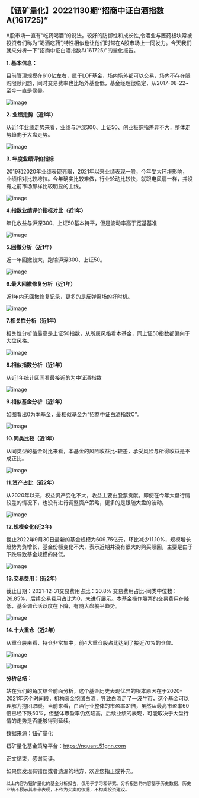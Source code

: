 ## 【钮矿量化】20221130期“招商中证白酒指数A(161725)”

A股市场一直有“吃药喝酒”的说法。较好的防御性和成长性,令酒业与医药板块常被投资者们称为“喝酒吃药”,特性相似也让他们时常在A股市场上一同发力。今天我们就来分析一下"招商中证白酒指数A(161725)"的量化报告。

**1. 基本信息：**

目前管理规模在610亿左右，属于LOF基金，场内场外都可以交易，场内不存在限购限赎问题，同时交易费率也比场外基金低，基金经理很稳定，从2017-08-22~至今一直是侯昊。
 
 ![image](https://user-images.githubusercontent.com/119403552/210031419-cf006e1e-d6d6-4a50-803d-47b4a35645de.png)

**2. 业绩走势（近1年）**

从近1年业绩走势来看，业绩与沪深300、上证50、创业板综指差异不大，整体走势趋向于大盘走势。

 ![image](https://user-images.githubusercontent.com/119403552/210031555-4bb7ba8c-3785-4ea5-b459-72468de9d8f5.png)

**3. 年度业绩评价指标**

2019和2020年业绩表现亮眼，2021年以来业绩表现一般，今年受大环境影响，业绩相对比较垮拉。今年确实比较难做，行业轮动比较快，就跟电风扇一样，并没有之前市场那样比较明显的主线。 

 ![image](https://user-images.githubusercontent.com/119403552/210031808-71790d89-ea72-4d78-a3cb-ddacd6cf0082.png)


**4.指数业绩评价指标对比（近1年）**

年化收益与沪深300、上证50基本持平，但是波动率高于宽基基准

 ![image](https://user-images.githubusercontent.com/119403552/210031834-4cfb32ab-17e9-4efe-a303-2408b4d5839c.png)
 
 
**5.回撤分析（近1年）**

近一年回撤较大，跑输沪深300、上证50。

 ![image](https://user-images.githubusercontent.com/119403552/210031999-a57a874d-2aca-4328-b242-2ced1b68b3da.png)

 
**6.最大回撤修复分析（近1年）**

近1年内无回撤修复记录，更多的是反弹离场的好时机。

 ![image](https://user-images.githubusercontent.com/119403552/210032009-5d97ee54-b679-4a5b-9747-ed3e76deb8be.png)

 
**7.相关性分析（近1年）**

相关性分析值最高是上证50指数，从所属风格看本基金，同上证50指数都偏向于大盘风格。

 ![image](https://user-images.githubusercontent.com/119403552/210032015-22dd9f50-a454-4e18-b3a3-5ca1d51e5196.png)

 
**8.相似指数分析（近1年）**

从近1年统计区间看最接近的为中证酒指数
 
 ![image](https://user-images.githubusercontent.com/119403552/210032021-f8fca038-1b01-4499-8e5c-3ea96784a89f.png)
 

**9.相似基金分析（近1年）**

如图看出0为本基金，最相似基金为“招商中证白酒指数C”。
 
 ![image](https://user-images.githubusercontent.com/119403552/210032027-2f8b1ad0-8f99-41a0-ae2d-9ed17290972f.png)
 
 
**10.同类比较（近1年）**

从同类型的基金对比来看，本基金的风险收益比-较差，承受风险与所得收益是不成正比。

 ![image](https://user-images.githubusercontent.com/119403552/210032033-d9829a66-7ab9-434e-a6f1-d0d154fc1744.png)

 
**11.资产占比（近2年）**

从2020年以来，权益资产变化不大，收益主要由股票贡献。即使在今年大盘行情较差的情况下，也没有进行调整资产策略，更多的是跟随大盘的波动。

 ![image](https://user-images.githubusercontent.com/119403552/210032039-124c600d-f358-49b5-9d91-2d02bd8ae619.png)

 
**12.规模变化(近2年)**

截止2022年9月30日最新的基金规模为609.75亿元，环比减少11.10%，规模增长趋势为负增长，基金份额变化不大，表示近期并没有很大的购买赎回，主要是由于下跌导致基金规模的降低。

 ![image](https://user-images.githubusercontent.com/119403552/210032052-fff5198d-bf93-4c53-81be-63266a1b46b5.png)

 
**13.交易费用：(近2年)**

截止日期：2021-12-31交易费用占比：20.8% 交易费用占比-同类中位数：26.85%，后续交易费用占比为0，未进行展示。本基金操作股票的交易费用在降低，基金调仓活跃度在下降，有随大盘躺平趋势。
 
 ![image](https://user-images.githubusercontent.com/119403552/210032063-0b755f71-0384-48a7-96df-1e13210094c5.png)


**14.十大重仓（近2年）**

从重仓股来看，持仓非常集中，前4大重仓股占比达到了接近70%的仓位。
 
 ![image](https://user-images.githubusercontent.com/119403552/210032077-80262e6d-5e7e-4c08-8a54-adb4a8cbd02f.png)


 ![image](https://user-images.githubusercontent.com/119403552/210032082-d6dc9b3c-774b-4517-8ac4-a047b0edf326.png)

 
**分析总结：**

站在我们的角度结合前面分析，这个基金历史表现优异的根本原因在于2020-2021年这个时间段，机构资金抱团白酒，导致白酒走了一波牛市，这个基金可以理解为抱团取暖。当前来看，白酒行业整体的市盈率31倍，虽然从最高市盈率60倍已经下跌50%，但整体市盈率仍然略高，后续业绩的表现，可能取决于大盘行情的走势是否能够得到延续。
 
数据来源：钮矿量化

钮矿量化基金策略平台：https://nquant.51gnn.com

正文结束，感谢阅读。

如果您发现有错误或者遗漏的地方，欢迎您指正或补充。

    以上内容为钮矿量化的基金分析报告，仅用于学习和研究。分析报告的内容基于历史数据，历史业绩不预示其未来表现，不作为买卖的依据，不构成投资建议。
